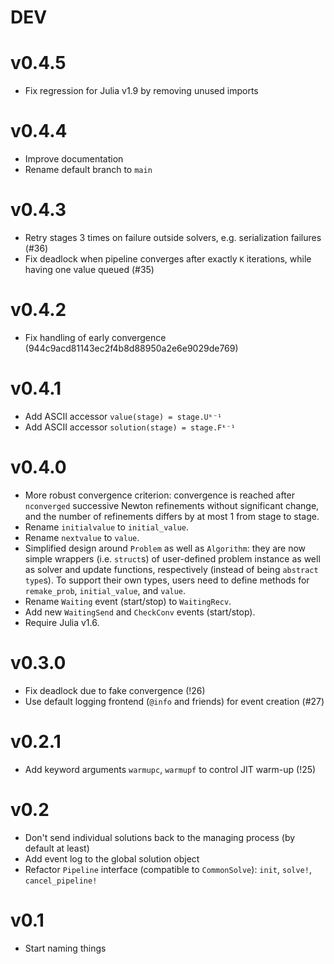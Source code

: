 # DEV

# v0.4.5
- Fix regression for Julia v1.9 by removing unused imports

# v0.4.4

- Improve documentation
- Rename default branch to `main`

# v0.4.3

- Retry stages 3 times on failure outside solvers, e.g. serialization failures (#36)
- Fix deadlock when pipeline converges after exactly `K` iterations,
  while having one value queued (#35)

# v0.4.2

- Fix handling of early convergence (944c9acd81143ec2f4b8d88950a2e6e9029de769)

# v0.4.1

- Add ASCII accessor `value(stage) = stage.Uᵏ⁻¹`
- Add ASCII accessor `solution(stage) = stage.Fᵏ⁻¹`

# v0.4.0

- More robust convergence criterion: convergence is reached after `nconverged`
  successive Newton refinements without significant change, and the number of
  refinements differs by at most 1 from stage to stage.
- Rename `initialvalue` to `initial_value`.
- Rename `nextvalue` to `value`.
- Simplified design around `Problem` as well as `Algorithm`: they are now simple
  wrappers (i.e. `struct`s) of user-defined problem instance as well as solver
  and update functions, respectively (instead of being `abstract type`s).
  To support their own types, users need to define methods for `remake_prob`,
  `initial_value`, and `value`.
- Rename `Waiting` event (start/stop) to `WaitingRecv`.
- Add new `WaitingSend` and `CheckConv` events (start/stop).
- Require Julia v1.6.

# v0.3.0

- Fix deadlock due to fake convergence (!26)
- Use default logging frontend (`@info` and friends) for event creation (#27)

# v0.2.1

- Add keyword arguments `warmupc`, `warmupf` to control JIT warm-up (!25)

# v0.2

- Don't send individual solutions back to the managing process (by default at least)
- Add event log to the global solution object
- Refactor `Pipeline` interface (compatible to `CommonSolve`): `init`, `solve!`, `cancel_pipeline!`

# v0.1

- Start naming things
